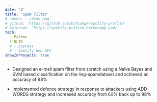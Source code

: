 ```yaml
---
date: '2'
title: 'Spam Filter'
# cover: './demo.png'
# github: 'https://github.com/bchiang7/spotify-profile'
# external: 'https://spotify-profile.herokuapp.com/'
tech:
  - Python
  - NLTK
  # - Express
  # - Spotify Web API
showInProjects: true
---
```


- Designed an e-mail spam filter from scratch using a Naïve Bayes and SVM based classification on the ling-spamdataset and achieved an accuracy of 98%

- Implemented defence strategy in response to attackers using ADD-WORDS strategy and increased accuracy from 60% back up to 98%